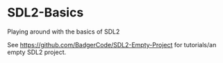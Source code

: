 # SDL2-Basics
Playing around with the basics of SDL2

See https://github.com/BadgerCode/SDL2-Empty-Project for tutorials/an empty SDL2 project.
